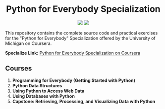 <h1 align="center">Python for Everybody Specialization</h1>

<p align="center">
  <img src="https://img.shields.io/badge/year-2025-brightgreen">
  <img src="https://img.shields.io/badge/platform-coursera-blue">
</p>

This repository contains the complete source code and practical exercises for the "Python for Everybody" Specialization offered by the University of Michigan on Coursera.

**Specialize Link:** [Python for Everybody Specialization on Coursera](https://www.coursera.org/specializations/python)

## Courses

1. **Programming for Everybody (Getting Started with Python)**  
2. **Python Data Structures**  
3. **Using Python to Access Web Data**  
4. **Using Databases with Python** 
5. **Capstone: Retrieving, Processing, and Visualizing Data with Python**  
